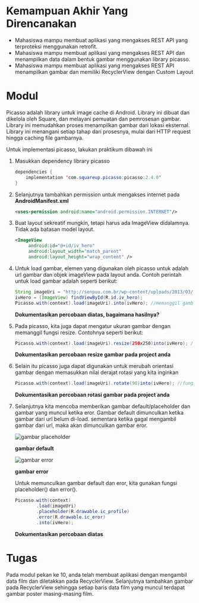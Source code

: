 # Kemampuan Akhir Yang Direncanakan

- Mahasiswa mampu membuat aplikasi yang mengakses REST API yang terproteksi menggunakan retrofit.
- Mahasiswa mampu membuat aplikasi yang mengakses REST API dan menampilkan data dalam bentuk gambar menggunakan library picasso.
- Mahasiswa mampu membuat aplikasi yang mengakses REST API menampilkan gambar dan memiliki RecyclerView dengan Custom Layout

# Modul
Picasso adalah library untuk image cache di Android. Library ini dibuat dan dikelola oleh Square, dan melayani pemuatan dan pemrosesan gambar. Library ini memudahkan proses menampilkan gambar dari lokasi eksternal. Library ini menangani setiap tahap dari prosesnya, mulai dari HTTP request hingga caching file gambarnya.

Untuk implementasi picasso, lakukan praktikum dibawah ini

1. Masukkan dependency library picasso
    
    ```java
    dependencies {
        implementation 'com.squareup.picasso:picasso:2.4.0'
    }
    ```

2. Selanjutnya tambahkan permission untuk mengakses internet pada **AndroidManifest.xml**
   
   ```xml
   <uses-permission android:name="android.permission.INTERNET"/>
   ```

3. Buat layout sekreatif mungkin, tetapi harus ada ImageView didalamnya. Tidak ada batasan model layout.
   
   ```xml
   <ImageView
        android:id="@+id/iv_hero"
        android:layout_width="match_parent"
        android:layout_height="wrap_content" />
   ```

4. Untuk load gambar, elemen yang digunakan oleh picasso untuk adalah url gambar dan objek imageView pada layout anda. Contoh perintah untuk load gambar adalah seperti berikut:

    ```java
    String imageUri = "http://senpuu.com.br/wp-content/uploads/2013/03/1172317494990.jpg"; //url gambar
    ivHero = (ImageView) findViewById(R.id.iv_hero);
    Picasso.with(context).load(imageUri).into(ivHero); //memanggil gambar dan diletakkan pada ivHero
    ```

    **Dokumentasikan percobaan diatas, bagaimana hasilnya?**

5. Pada picasso, kita juga dapat mengatur ukuran gambar dengan memanggil fungsi resize. Contohnya seperti berikut:
   
   ```java
   Picasso.with(context).load(imageUri).resize(250x250)into(ivHero); //fungsi resize dapat kita atur sesuka hati
   ```

   **Dokumentasikan percobaan resize gambar pada project anda**

6. Selain itu picasso juga dapat digunakan untuk merubah orientasi gambar dengan memasukkan nilai derajat rotasi yang kita inginkan
    
    ```java
   Picasso.with(context).load(imageUri).rotate(90)into(ivHero); //fungsi rotate dapat kita atur sesuka hati
   ```

   **Dokumentasikan percobaan rotasi gambar pada project anda**

7. Selanjutnya kita mencoba memberikan gambar default/placeholder dan gambar yang muncul ketika eror. Gambar default dimunculkan ketika gambar dari url belum di-load. sementara ketika gagal mengambil gambar dari url, maka akan dimunculkan gambar eror.
   
   ![gambar placeholder](ImageChapter12/ic_profile.png)

   **gambar default**

   ![gambar error](ImageChapter12/eror.png)

   **gambar error**

    Untuk memunculkan gambar default dan eror, kita gunakan fungsi placeholder() dan error().

    ```java
    Picasso.with(context)
            .load(imageUri)
            .placeholder(R.drawable.ic_profile)
            .error(R.drawable.ic_eror)
            .into(ivHero); 
    ```

    **Dokumentasikan percobaan diatas**

# Tugas
Pada modul pekan ke 10, anda telah membuat aplikasi dengan mengambil data film dan diletakkan pada RecyclerView. Selanjutnya tambahkan gambar pada RecyclerView sehingga setiap baris data film yang muncul terdapat gambar poster masing-masing film.